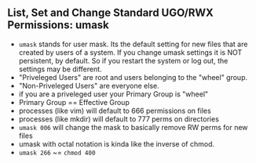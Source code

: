 ## List, Set and Change Standard UGO/RWX Permissions: umask
- `umask` stands for user mask. Its the default setting for new files that are created by users of a system. If you change umask settings it is NOT persistent, by default. So if you restart the system or log out, the settings may be different.
- "Priveleged Users" are root and users belonging to the "wheel" group.
- "Non-Priveleged Users" are everyone else.
- if you are a priveleged user your Primary Group is "wheel"
- Primary Group == Effective Group
- processes (like vim) will default to 666 permissions on files
- processes (like mkdir) will default to 777 perms on directories
- `umask 006` will change the mask to basically remove RW perms for new files
- umask with octal notation is kinda like the inverse of chmod.
- `umask 266` ~= `chmod 400`
